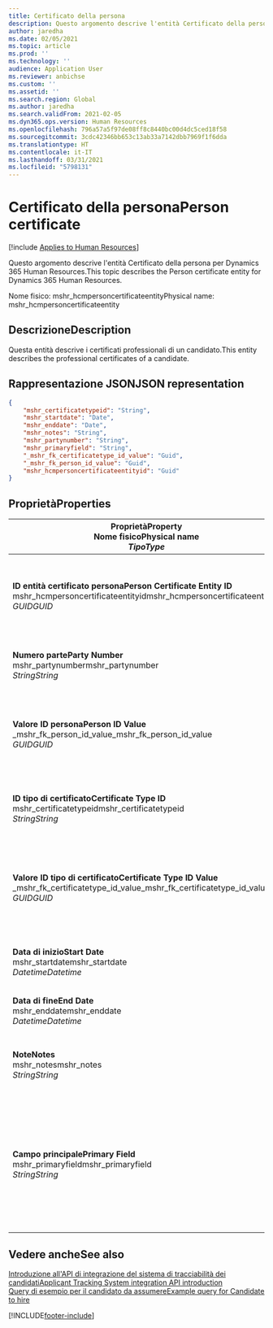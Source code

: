 ```yaml
---
title: Certificato della persona
description: Questo argomento descrive l'entità Certificato della persona per Dynamics 365 Human Resources.
author: jaredha
ms.date: 02/05/2021
ms.topic: article
ms.prod: ''
ms.technology: ''
audience: Application User
ms.reviewer: anbichse
ms.custom: ''
ms.assetid: ''
ms.search.region: Global
ms.author: jaredha
ms.search.validFrom: 2021-02-05
ms.dyn365.ops.version: Human Resources
ms.openlocfilehash: 796a57a5f97de08ff8c8440bc00d4dc5ced18f58
ms.sourcegitcommit: 3cdc42346bb653c13ab33a7142dbb7969f1f6dda
ms.translationtype: HT
ms.contentlocale: it-IT
ms.lasthandoff: 03/31/2021
ms.locfileid: "5798131"
---
```

# <a name="person-certificate"></a><span data-ttu-id="feac8-103">Certificato della persona</span><span class="sxs-lookup"><span data-stu-id="feac8-103">Person certificate</span></span>

[!include [Applies to Human Resources](../includes/applies-to-hr.md)]

<span data-ttu-id="feac8-104">Questo argomento descrive l'entità Certificato della persona per Dynamics 365 Human Resources.</span><span class="sxs-lookup"><span data-stu-id="feac8-104">This topic describes the Person certificate entity for Dynamics 365 Human Resources.</span></span>

<span data-ttu-id="feac8-105">Nome fisico: mshr_hcmpersoncertificateentity</span><span class="sxs-lookup"><span data-stu-id="feac8-105">Physical name: mshr_hcmpersoncertificateentity</span></span>

## <a name="description"></a><span data-ttu-id="feac8-106">Descrizione</span><span class="sxs-lookup"><span data-stu-id="feac8-106">Description</span></span>

<span data-ttu-id="feac8-107">Questa entità descrive i certificati professionali di un candidato.</span><span class="sxs-lookup"><span data-stu-id="feac8-107">This entity describes the professional certificates of a candidate.</span></span>

## <a name="json-representation"></a><span data-ttu-id="feac8-108">Rappresentazione JSON</span><span class="sxs-lookup"><span data-stu-id="feac8-108">JSON representation</span></span>

```json
{
    "mshr_certificatetypeid": "String",
    "mshr_startdate": "Date",
    "mshr_enddate": "Date",
    "mshr_notes": "String",
    "mshr_partynumber": "String",
    "mshr_primaryfield": "String",
    "_mshr_fk_certificatetype_id_value": "Guid",
    "_mshr_fk_person_id_value": "Guid",
    "mshr_hcmpersoncertificateentityid": "Guid"
}
```

## <a name="properties"></a><span data-ttu-id="feac8-109">Proprietà</span><span class="sxs-lookup"><span data-stu-id="feac8-109">Properties</span></span>

| <span data-ttu-id="feac8-110">Proprietà</span><span class="sxs-lookup"><span data-stu-id="feac8-110">Property</span></span><br><span data-ttu-id="feac8-111">**Nome fisico**</span><span class="sxs-lookup"><span data-stu-id="feac8-111">**Physical name**</span></span><br><span data-ttu-id="feac8-112">**_Tipo_**</span><span class="sxs-lookup"><span data-stu-id="feac8-112">**_Type_**</span></span> | <span data-ttu-id="feac8-113">Utilizza</span><span class="sxs-lookup"><span data-stu-id="feac8-113">Use</span></span> | <span data-ttu-id="feac8-114">Descrizione</span><span class="sxs-lookup"><span data-stu-id="feac8-114">Description</span></span> |
| --- | --- | --- |
| <span data-ttu-id="feac8-115">**ID entità certificato persona**</span><span class="sxs-lookup"><span data-stu-id="feac8-115">**Person Certificate Entity ID**</span></span><br><span data-ttu-id="feac8-116">mshr_hcmpersoncertificateentityid</span><span class="sxs-lookup"><span data-stu-id="feac8-116">mshr_hcmpersoncertificateentityid</span></span><br><span data-ttu-id="feac8-117">*GUID*</span><span class="sxs-lookup"><span data-stu-id="feac8-117">*GUID*</span></span> | <span data-ttu-id="feac8-118">Sola lettura</span><span class="sxs-lookup"><span data-stu-id="feac8-118">Read-only</span></span><br><span data-ttu-id="feac8-119">Richiesto</span><span class="sxs-lookup"><span data-stu-id="feac8-119">Required</span></span> | <span data-ttu-id="feac8-120">Identificatore univoco generato dal sistema per il record dell'entità del certificato della persona.</span><span class="sxs-lookup"><span data-stu-id="feac8-120">System-generated unique identifier for the person certificate entity record.</span></span> |
| <span data-ttu-id="feac8-121">**Numero parte**</span><span class="sxs-lookup"><span data-stu-id="feac8-121">**Party Number**</span></span><br><span data-ttu-id="feac8-122">mshr_partynumber</span><span class="sxs-lookup"><span data-stu-id="feac8-122">mshr_partynumber</span></span><br><span data-ttu-id="feac8-123">*String*</span><span class="sxs-lookup"><span data-stu-id="feac8-123">*String*</span></span> | <span data-ttu-id="feac8-124">Lettura/scrittura</span><span class="sxs-lookup"><span data-stu-id="feac8-124">Read/write</span></span><br><span data-ttu-id="feac8-125">Richiesto</span><span class="sxs-lookup"><span data-stu-id="feac8-125">Required</span></span> | <span data-ttu-id="feac8-126">L'ID della parte (persona) associata al candidato.</span><span class="sxs-lookup"><span data-stu-id="feac8-126">The party (person) ID of the candidate.</span></span> |
| <span data-ttu-id="feac8-127">**Valore ID persona**</span><span class="sxs-lookup"><span data-stu-id="feac8-127">**Person ID Value**</span></span><br><span data-ttu-id="feac8-128">_mshr_fk_person_id_value</span><span class="sxs-lookup"><span data-stu-id="feac8-128">_mshr_fk_person_id_value</span></span><br><span data-ttu-id="feac8-129">*GUID*</span><span class="sxs-lookup"><span data-stu-id="feac8-129">*GUID*</span></span> | <span data-ttu-id="feac8-130">Sola lettura</span><span class="sxs-lookup"><span data-stu-id="feac8-130">Read-only</span></span><br><span data-ttu-id="feac8-131">Richiesto</span><span class="sxs-lookup"><span data-stu-id="feac8-131">Required</span></span><br><span data-ttu-id="feac8-132">Chiave esterna: mshr_dirpersonentityid di mshr_dirpersonentity</span><span class="sxs-lookup"><span data-stu-id="feac8-132">Foreign key: mshr_dirpersonentityid of mshr_dirpersonentity</span></span> | <span data-ttu-id="feac8-133">L'identificatore generato dal sistema per il record dell'entità della parte (persona).</span><span class="sxs-lookup"><span data-stu-id="feac8-133">The system-generated identifier of the party (person) entity record.</span></span> |
| <span data-ttu-id="feac8-134">**ID tipo di certificato**</span><span class="sxs-lookup"><span data-stu-id="feac8-134">**Certificate Type ID**</span></span><br><span data-ttu-id="feac8-135">mshr_certificatetypeid</span><span class="sxs-lookup"><span data-stu-id="feac8-135">mshr_certificatetypeid</span></span><br><span data-ttu-id="feac8-136">*String*</span><span class="sxs-lookup"><span data-stu-id="feac8-136">*String*</span></span> | <span data-ttu-id="feac8-137">Lettura/scrittura</span><span class="sxs-lookup"><span data-stu-id="feac8-137">Read/write</span></span><br><span data-ttu-id="feac8-138">Richiesto</span><span class="sxs-lookup"><span data-stu-id="feac8-138">Required</span></span> |  <span data-ttu-id="feac8-139">L'identificatore del tipo di certificato definito in Human Resources.</span><span class="sxs-lookup"><span data-stu-id="feac8-139">The identifier of the certificate type defined in Human Resources.</span></span> |
| <span data-ttu-id="feac8-140">**Valore ID tipo di certificato**</span><span class="sxs-lookup"><span data-stu-id="feac8-140">**Certificate Type ID Value**</span></span><br><span data-ttu-id="feac8-141">_mshr_fk_certificatetype_id_value</span><span class="sxs-lookup"><span data-stu-id="feac8-141">_mshr_fk_certificatetype_id_value</span></span><br><span data-ttu-id="feac8-142">*GUID*</span><span class="sxs-lookup"><span data-stu-id="feac8-142">*GUID*</span></span> | <span data-ttu-id="feac8-143">Sola lettura</span><span class="sxs-lookup"><span data-stu-id="feac8-143">Read-only</span></span><br><span data-ttu-id="feac8-144">Richiesto</span><span class="sxs-lookup"><span data-stu-id="feac8-144">Required</span></span><br><span data-ttu-id="feac8-145">Chiave esterna: mshr_hcmcertificatetypeentityid di mshr_hcmcertificatetypeentity</span><span class="sxs-lookup"><span data-stu-id="feac8-145">Foreign key: mshr_hcmcertificatetypeentityid of mshr_hcmcertificatetypeentity</span></span> | <span data-ttu-id="feac8-146">Identificatore univoco generato dal sistema del tipo di certificato dell'entità associata.</span><span class="sxs-lookup"><span data-stu-id="feac8-146">System-generated unique identifier of the certificate type in the associated entity.</span></span> |
| <span data-ttu-id="feac8-147">**Data di inizio**</span><span class="sxs-lookup"><span data-stu-id="feac8-147">**Start Date**</span></span><br><span data-ttu-id="feac8-148">mshr_startdate</span><span class="sxs-lookup"><span data-stu-id="feac8-148">mshr_startdate</span></span><br><span data-ttu-id="feac8-149">*Datetime*</span><span class="sxs-lookup"><span data-stu-id="feac8-149">*Datetime*</span></span> | <span data-ttu-id="feac8-150">Lettura/scrittura</span><span class="sxs-lookup"><span data-stu-id="feac8-150">Read/write</span></span><br><span data-ttu-id="feac8-151">Richiesto</span><span class="sxs-lookup"><span data-stu-id="feac8-151">Required</span></span> | <span data-ttu-id="feac8-152">La data in cui è stato rilasciato il certificato.</span><span class="sxs-lookup"><span data-stu-id="feac8-152">The date at which the certificate was issued.</span></span> |
| <span data-ttu-id="feac8-153">**Data di fine**</span><span class="sxs-lookup"><span data-stu-id="feac8-153">**End Date**</span></span><br><span data-ttu-id="feac8-154">mshr_enddate</span><span class="sxs-lookup"><span data-stu-id="feac8-154">mshr_enddate</span></span><br><span data-ttu-id="feac8-155">*Datetime*</span><span class="sxs-lookup"><span data-stu-id="feac8-155">*Datetime*</span></span> | <span data-ttu-id="feac8-156">Lettura/scrittura</span><span class="sxs-lookup"><span data-stu-id="feac8-156">Read/write</span></span><br><span data-ttu-id="feac8-157">Facoltativo</span><span class="sxs-lookup"><span data-stu-id="feac8-157">Optional</span></span> | <span data-ttu-id="feac8-158">La data in cui scadrà il certificato.</span><span class="sxs-lookup"><span data-stu-id="feac8-158">The date at which the certificate will expire.</span></span> |
| <span data-ttu-id="feac8-159">**Note**</span><span class="sxs-lookup"><span data-stu-id="feac8-159">**Notes**</span></span><br><span data-ttu-id="feac8-160">mshr_notes</span><span class="sxs-lookup"><span data-stu-id="feac8-160">mshr_notes</span></span><br><span data-ttu-id="feac8-161">*String*</span><span class="sxs-lookup"><span data-stu-id="feac8-161">*String*</span></span> | <span data-ttu-id="feac8-162">Lettura/scrittura</span><span class="sxs-lookup"><span data-stu-id="feac8-162">Read/write</span></span><br><span data-ttu-id="feac8-163">Facoltativo</span><span class="sxs-lookup"><span data-stu-id="feac8-163">Optional</span></span> | <span data-ttu-id="feac8-164">Note per l'utilizzo da parte di responsabili delle assunzioni e reclutatori.</span><span class="sxs-lookup"><span data-stu-id="feac8-164">Notes for use by hiring managers and recruiters.</span></span> |
| <span data-ttu-id="feac8-165">**Campo principale**</span><span class="sxs-lookup"><span data-stu-id="feac8-165">**Primary Field**</span></span><br><span data-ttu-id="feac8-166">mshr_primaryfield</span><span class="sxs-lookup"><span data-stu-id="feac8-166">mshr_primaryfield</span></span><br><span data-ttu-id="feac8-167">*String*</span><span class="sxs-lookup"><span data-stu-id="feac8-167">*String*</span></span> | <span data-ttu-id="feac8-168">Sola lettura</span><span class="sxs-lookup"><span data-stu-id="feac8-168">Read-only</span></span><br><span data-ttu-id="feac8-169">Richiesto</span><span class="sxs-lookup"><span data-stu-id="feac8-169">Required</span></span> |  <span data-ttu-id="feac8-170">Campo da utilizzare come un identificatore principale del record dell'entità.</span><span class="sxs-lookup"><span data-stu-id="feac8-170">Field to be used as an identifier of the entity record.</span></span> <span data-ttu-id="feac8-171">Combinazione di numero di parte, ID tipo di certificato e data di inizio.</span><span class="sxs-lookup"><span data-stu-id="feac8-171">Combination of party number, certificate type ID, and start date.</span></span> |

## <a name="see-also"></a><span data-ttu-id="feac8-172">Vedere anche</span><span class="sxs-lookup"><span data-stu-id="feac8-172">See also</span></span>

[<span data-ttu-id="feac8-173">Introduzione all'API di integrazione del sistema di tracciabilità dei candidati</span><span class="sxs-lookup"><span data-stu-id="feac8-173">Applicant Tracking System integration API introduction</span></span>](hr-admin-integration-ats-api-introduction.md)<br>
[<span data-ttu-id="feac8-174">Query di esempio per il candidato da assumere</span><span class="sxs-lookup"><span data-stu-id="feac8-174">Example query for Candidate to hire</span></span>](hr-admin-integration-ats-api-candidate-to-hire-example-query.md)



[!INCLUDE[footer-include](../includes/footer-banner.md)]